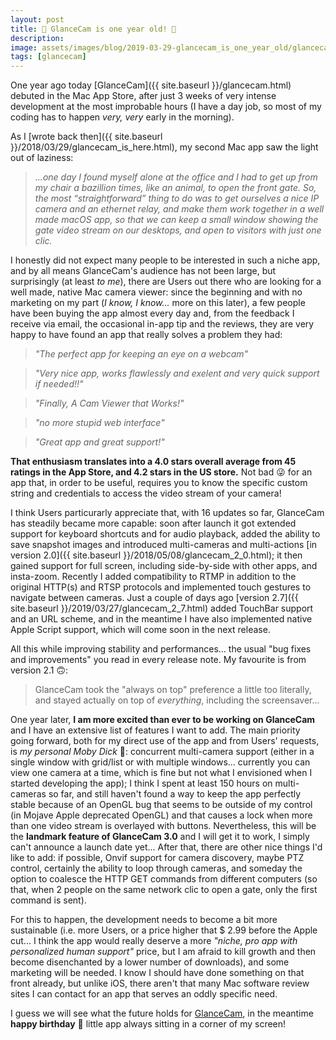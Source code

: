```yaml
---
layout: post
title: 🎂 GlanceCam is one year old! 🎂
description:
image: assets/images/blog/2019-03-29-glancecam_is_one_year_old/glancecam_birthday.png
tags: [glancecam]
---
```

One year ago today [GlanceCam]({{ site.baseurl }}/glancecam.html) debuted in the Mac App Store, after just 3 weeks of very intense development at the most improbable hours (I have a day job, so most of my coding has to happen *very, very* early in the morning).

As I [wrote back then]({{ site.baseurl }}/2018/03/29/glancecam_is_here.html), my second Mac app saw the light out of laziness:
> *...one day I found myself alone at the office and I had to get up from my chair a bazillion times, like an animal, to open the front gate. So, the most “straightforward” thing to do was to get ourselves a nice IP camera and an ethernet relay, and make them work together in a well made macOS app, so that we can keep a small window showing the gate video stream on our desktops, and open to visitors with just one clic.*

I honestly did not expect many people to be interested in such a niche app, and by all means GlanceCam's audience has not been large, but surprisingly (at least *to me*), there are Users out there who are looking for a well made, native Mac camera viewer: since the beginning and with no marketing on my part (*I know, I know...* more on this later), a few people have been buying the app almost every day and, from the feedback I receive via email, the occasional in-app tip and the reviews, they are very happy to have found an app that really solves a problem they had:
> *"The perfect app for keeping an eye on a webcam"*

> *"Very nice app, works flawlessly and exelent and very quick support if needed!!"*

> *"Finally, A Cam Viewer that Works!"*

> *"no more stupid web interface"*

> *"Great app and great support!"*

**That enthusiasm translates into a 4.0 stars overall average from 45 ratings in the App Store, and 4.2 stars in the US store.** Not bad 😜 for an app that, in order to be useful, requires you to know the specific custom string and credentials to access the video stream of your camera!

I think Users particurarly appreciate that, with 16 updates so far, GlanceCam has steadily became more capable: soon after launch it got extended support for keyboard shortcuts and for audio playback, added the ability to save snapshot images and introduced multi-cameras and multi-actions [in version 2.0]({{ site.baseurl }}/2018/05/08/glancecam_2_0.html); it then gained support for full screen, including side-by-side with other apps, and insta-zoom. Recently I added compatibility to RTMP in addition to the original HTTP(s) and RTSP protocols and implemented touch gestures to navigate between cameras. Just a couple of days ago [version 2.7]({{ site.baseurl }}/2019/03/27/glancecam_2_7.html) added TouchBar support and an URL scheme, and in the meantime I have also implemented native Apple Script support, which will come soon in the next release.

All this while improving stability and performances... the usual "bug fixes and improvements" you read in every release note. My favourite is from version 2.1 🙃:
> GlanceCam took the "always on top" preference a little too literally, and stayed actually on top of *everything*, including the screensaver...

One year later, **I am more excited than ever to be working on GlanceCam** and I have an extensive list of features I want to add.
The main priority going forward, both for my direct use of the app and from Users' requests, is *my personal Moby Dick* 🐳: concurrent multi-camera support (either in a single window with grid/list or with multiple windows... currently you can view one camera at a time, which is fine but not what I envisioned when I started developing the app); I think I spent at least 150 hours on multi-cameras so far, and still haven't found a way to keep the app perfectly stable because of an OpenGL bug that seems to be outside of my control (in Mojave Apple deprecated OpenGL) and that causes a lock when more than one video stream is overlayed with buttons. Nevertheless, this will be the **landmark feature of GlanceCam 3.0** and I will get it to work, I simply can't announce a launch date yet...
After that, there are other nice things I'd like to add: if possible, Onvif support for camera discovery, maybe PTZ control, certainly the ability to loop through cameras, and someday the option to coalesce the HTTP GET commands from different computers (so that, when 2 people on the same network clic to open a gate, only the first command is sent).

For this to happen, the development needs to become a bit more sustainable (i.e. more Users, or a price higher that $ 2.99 before the Apple cut... I think the app would really deserve a more *"niche, pro app with personalized human support"* price, but I am afraid to kill growth and then become disenchanted by a lower number of downloads), and some marketing will be needed.
I know I should have done something on that front already, but unlike iOS, there aren't that many Mac software review sites I can contact for an app that serves an oddly specific need.

I guess we will see what the future holds for [GlanceCam](https://itunes.apple.com/us/app/glancecam-ip-webcam-viewer/id1360797896?l=it&ls=1&mt=12), in the meantime **happy birthday** 🎂 little app always sitting in a corner of my screen!
